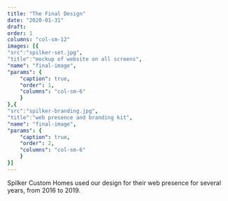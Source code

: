 ```yaml
---
title: "The Final Design"
date: "2020-01-31"
draft: 
order: 1
columns: "col-sm-12"
images: [{
"src":"spilker-set.jpg",
"title":"mockup of website on all screens",
"name": "final-image",
"params": {
    "caption": true,
    "order": 1,
    "columns": "col-sm-6"
    }
},{
"src":"spilker-branding.jpg",
"title":"web presence and branding kit",
"name": "final-image",
"params": {
    "caption": true,
    "order": 2,
    "columns": "col-sm-6"
    }
}]
---
```

Spilker Custom Homes used our design for their web presence for several years, from 2016 to 2019.